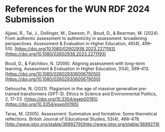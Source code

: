 # References for the WUN RDF 2024 Submission

Ajjawi, R., Tai, J., Dollinger, M., Dawson, P., Boud, D., & Bearman, M. (2024). From authentic assessment to authenticity in assessment: broadening perspectives. Assessment & Evaluation in Higher Education, 49(4), 499–510.  [https://doi.org/10.1080/02602938.2023.2271193](https://doi.org/10.1080/02602938.2023.2271193) 

Boud, D., & Falchikov, N. (2006). Aligning assessment with long-term learning, Assessment & Evaluation in Higher Education, 31(4), 399–413. [https://doi.org/10.1080/02602930600679050](https://doi.org/10.1080/02602930600679050)

Dehouche, N. (2021). Plagiarism in the age of massive generative pre-trained transformers (GPT-3). Ethics in Science and Environmental Politics, 2, 17–23. [https://doi.org/10.3354/esep00195](https://doi.org/10.3354/esep00195)

Taras, M. (2005). Assessment: Summative and formative: Some theoretical reflections. British Journal of Educational Studies, 53(4), 466–478. [http://www.jstor.org/stable/3699279](http://www.jstor.org/stable/3699279)
